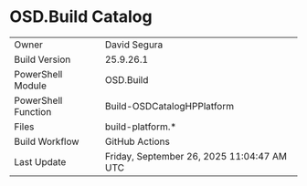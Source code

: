 ﻿# OSD.Build Catalog

| | |
|-|-|
| Owner | David Segura |
| Build Version | 25.9.26.1 |
| PowerShell Module | OSD.Build |
| PowerShell Function | Build-OSDCatalogHPPlatform |
| Files | build-platform.* |
| Build Workflow | GitHub Actions |
| Last Update | Friday, September 26, 2025 11:04:47 AM UTC |
